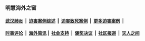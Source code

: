 
### 明慧海外之窗

####  [武汉肺炎](indexes/365.md?t=05010101) &nbsp;|&nbsp;  [迫害案例综述](indexes/328.md?t=05010101) &nbsp;|&nbsp; [迫害致死案例](indexes/277.md?t=05010101)  &nbsp;|&nbsp; [更多迫害案例](indexes/81.md?t=05010101)  &nbsp;|&nbsp; 
####  [时事评论](indexes/19.md?t=05010101) &nbsp;|&nbsp; [海外简讯](indexes/245.md?t=05010101)&nbsp;|&nbsp;  [社会支持](indexes/140.md?t=05010101) &nbsp;|&nbsp; [褒奖决议](indexes/282.md?t=05010101) &nbsp;|&nbsp; [社区报道](indexes/91.md?t=05010101)  &nbsp;|&nbsp; [天人之间](indexes/78.md?t=05010101) 

